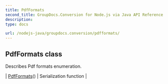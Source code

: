 ```yaml
---
title: PdfFormats
second_title: GroupDocs.Conversion for Node.js via Java API Reference
description: 
type: docs

url: /nodejs-java/groupdocs.conversion/pdfformats/
---
```


## PdfFormats class

 Describes Pdf formats enumeration.
 
| [PdfFormats](pdfformats)() | Serialization function |
